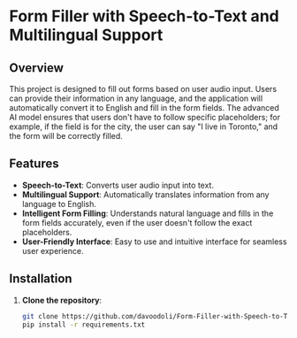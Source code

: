 # Form Filler with Speech-to-Text and Multilingual Support

## Overview
This project is designed to fill out forms based on user audio input. Users can provide their information in any language, and the application will automatically convert it to English and fill in the form fields. The advanced AI model ensures that users don't have to follow specific placeholders; for example, if the field is for the city, the user can say "I live in Toronto," and the form will be correctly filled.

## Features
- **Speech-to-Text**: Converts user audio input into text.
- **Multilingual Support**: Automatically translates information from any language to English.
- **Intelligent Form Filling**: Understands natural language and fills in the form fields accurately, even if the user doesn't follow the exact placeholders.
- **User-Friendly Interface**: Easy to use and intuitive interface for seamless user experience.

## Installation
1. **Clone the repository**: 
   ```bash
   git clone https://github.com/davoodoli/Form-Filler-with-Speech-to-Text-and-Multilingual-Support.git
   pip install -r requirements.txt
